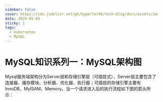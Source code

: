 ```yaml
---
sidebar: false
cover: https://cdn.jsdelivr.net/gh/hyperter96/tech-blog/docs/assets/images/mysql-cover.jpg
date: 2024-05-03
sticky: 1
tags: 
  - kubernetes
  - MySQL
---
```


# MySQL知识系列一：MySQL架构图

Mysql服务端架构分为Server层和存储引擎层（可插拔式），Server层主要包含了连接器、缓存模块、分析器、优化器、执行器；可插拔的存储引擎主要有InnoDB、MyISAM、Memory。当一个请求进入后的执行流程如下图的箭头所示：

[](https://cdn.jsdelivr.net/gh/hyperter96/tech-blog/docs/assets/images/mysql-infra.png)



